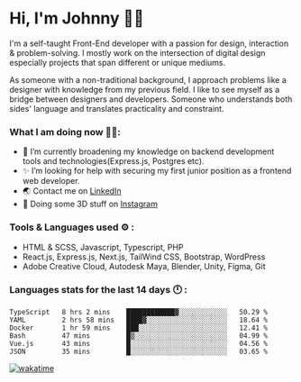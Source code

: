 # Hi, I'm Johnny 👋🧑‍

I'm a self-taught Front-End developer with a passion for design, interaction & problem-solving. I mostly work on the intersection of digital design especially projects that span different or unique mediums.

As someone with a non-traditional background, I approach problems like a designer with knowledge from my previous field. I like to see myself as a bridge between designers and developers. Someone who understands both sides' language and translates practicality and constraint.

### What I am doing now 🧑‍💻:

- 🔭 I’m currently broadening my knowledge on backend development tools and technologies(Express.js, Postgres etc).
- ✨ I’m looking for help with securing my first junior position as a frontend web developer.
- 🌏 Contact me on [LinkedIn](https://www.linkedin.com/in/johchai/)
- 🎨 Doing some 3D stuff on [Instagram](https://www.instagram.com/johnsaaz)

### Tools & Languages used ⚙️ :

- HTML & SCSS, Javascript, Typescript, PHP
- React.js, Express.js, Next.js, TailWind CSS, Bootstrap, WordPress
- Adobe Creative Cloud, Autodesk Maya, Blender, Unity, Figma, Git

### Languages stats for the last 14 days 🕛 :

<!--START_SECTION:waka-->

```text
TypeScript   8 hrs 2 mins    ████████████▓░░░░░░░░░░░░   50.29 %
YAML         2 hrs 58 mins   ████▓░░░░░░░░░░░░░░░░░░░░   18.64 %
Docker       1 hr 59 mins    ███░░░░░░░░░░░░░░░░░░░░░░   12.41 %
Bash         47 mins         █▒░░░░░░░░░░░░░░░░░░░░░░░   04.99 %
Vue.js       43 mins         █░░░░░░░░░░░░░░░░░░░░░░░░   04.56 %
JSON         35 mins         █░░░░░░░░░░░░░░░░░░░░░░░░   03.65 %
```

<!--END_SECTION:waka-->

[![wakatime](https://wakatime.com/badge/user/0cd14e89-b357-451d-b5c1-4a79286fb5a6.svg)](https://wakatime.com/@0cd14e89-b357-451d-b5c1-4a79286fb5a6)
